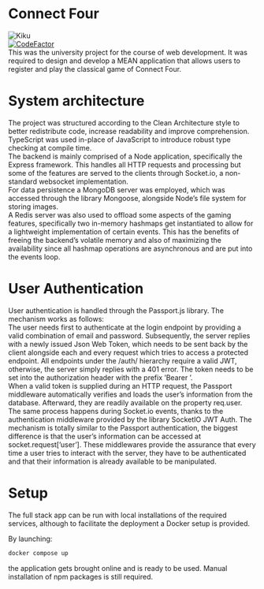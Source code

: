 # Connect Four
![Kiku](https://www.unive.it/pag/fileadmin/user_upload/extra/pid/img/loghi/logo_CF_1.png)  
[![CodeFactor](https://www.codefactor.io/repository/github/owsky/connect-four/badge)](https://www.codefactor.io/repository/github/owsky/connect-four)  
This was the university project for the course of web development. It was required to design and develop a MEAN application that allows users to register and play the classical game of Connect Four.

# System architecture
The project was structured according to the Clean Architecture style to better redistribute code, increase readability and improve comprehension. TypeScript was used in-place of JavaScript to introduce robust type checking at compile time.</br>
The backend is mainly comprised of a Node application, specifically the Express framework. This handles all HTTP requests and processing but some of the features are served to the clients through Socket.io, a non-standard websocket implementation.</br>
For data persistence a MongoDB server was employed, which was accessed through the library Mongoose, alongside Node’s file system for storing images.</br>
A Redis server was also used to offload some aspects of the gaming features, specifically two in-memory hashmaps get instantiated to allow for a lightweight implementation of certain events. This has the benefits of freeing the backend’s volatile memory and also of maximizing the availability since all hashmap operations are asynchronous and are put into the events loop.

# User Authentication
User authentication is handled through the Passport.js library. The mechanism works as follows:</br>
The user needs first to authenticate at the login endpoint by providing a valid combination of email and password. Subsequently, the server replies with a newly issued Json Web Token, which needs to be sent back by the client alongside each and every request which tries to access a protected endpoint. All endpoints under the /auth/ hierarchy require a valid JWT, otherwise, the server simply replies with a 401 error. The token needs to be set into the authorization header with the prefix ’Bearer ’.</br>
When a valid token is supplied during an HTTP request, the Passport middleware automatically verifies and loads the user’s information from the database. Afterward, they are readily available on the property req.user. The same process happens during Socket.io events, thanks to the authentication middleware provided by the library SocketIO JWT Auth. The mechanism is totally similar to the Passport authentication, the biggest difference is that the user’s information can be accessed at socket.request[’user’]. These middlewares provide the assurance that every time a user tries to interact with the server, they have to be authenticated and that their information is already available to be manipulated.

# Setup
The full stack app can be run with local installations of the required services, although to facilitate the deployment a Docker setup is provided.

By launching:
```sh
docker compose up
```
the application gets brought online and is ready to be used. Manual installation of npm packages is still required.
